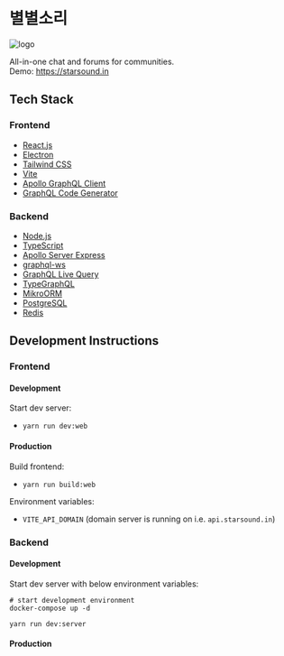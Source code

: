 # 별별소리

![logo](https://user-images.githubusercontent.com/19148682/203886499-ed612c11-9ad1-4c74-9963-eb287a87ba2d.png)

All-in-one chat and forums for communities.  
Demo: https://starsound.in  

## Tech Stack

### Frontend

- [React.js](https://reactjs.org/)
- [Electron](https://www.electronjs.org/)
- [Tailwind CSS](https://tailwindcss.com/)
- [Vite](https://vitejs.dev/guide/introduction.html)
- [Apollo GraphQL Client](https://github.com/apollographql/apollo-client)
- [GraphQL Code Generator](https://www.graphql-code-generator.com/)

### Backend

- [Node.js](https://nodejs.org/en/)
- [TypeScript](https://www.typescriptlang.org/)
- [Apollo Server Express](https://github.com/apollographql/apollo-server/tree/main/packages/apollo-server-express)
- [graphql-ws](https://github.com/enisdenjo/graphql-ws)
- [GraphQL Live Query](https://github.com/n1ru4l/graphql-live-query)
- [TypeGraphQL](https://typegraphql.com/)
- [MikroORM](https://mikro-orm.io/)
- [PostgreSQL](https://www.postgresql.org/)
- [Redis](https://redis.io/)

## Development Instructions

### Frontend

#### Development

Start dev server:

- `yarn run dev:web`

#### Production

Build frontend:

- `yarn run build:web`

Environment variables:

- `VITE_API_DOMAIN` (domain server is running on i.e. `api.starsound.in`)

### Backend

#### Development

Start dev server with below environment variables:

```shell
# start development environment
docker-compose up -d

yarn run dev:server
```

#### Production
